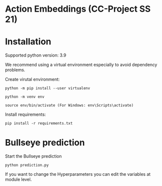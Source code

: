 # Action Embeddings (CC-Project SS 21) 


# Installation

Supported python version: 3.9

We recommend using a virtual environment especially to avoid dependency problems. 

Create virutal environment:

```
python -m pip install --user virtualenv

python -m venv env

source env/bin/activate (For Windows: env\Scripts\activate)
```

Install requirements:

```
pip install -r requirements.txt
```

# Bullseye prediction

Start the Bullseye prediction

```
python prediction.py
```

If you want to change the Hyperparameters you can edit the variables at module level.